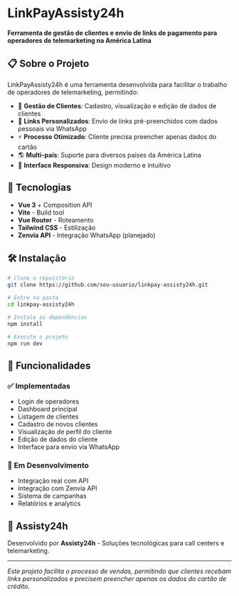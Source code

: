 # LinkPayAssisty24h

**Ferramenta de gestão de clientes e envio de links de pagamento para operadores de telemarketing na América Latina**

## 📋 Sobre o Projeto

LinkPayAssisty24h é uma ferramenta desenvolvida para facilitar o trabalho de operadores de telemarketing, permitindo:

- 👥 **Gestão de Clientes**: Cadastro, visualização e edição de dados de clientes
- 🔗 **Links Personalizados**: Envio de links pré-preenchidos com dados pessoais via WhatsApp
- ⚡ **Processo Otimizado**: Cliente precisa preencher apenas dados do cartão
- 🌎 **Multi-país**: Suporte para diversos países da América Latina
- 📱 **Interface Responsiva**: Design moderno e intuitivo

## 🚀 Tecnologias

- **Vue 3** + Composition API
- **Vite** - Build tool
- **Vue Router** - Roteamento
- **Tailwind CSS** - Estilização
- **Zenvia API** - Integração WhatsApp (planejado)

## 🛠️ Instalação

```bash
# Clone o repositório
git clone https://github.com/seu-usuario/linkpay-assisty24h.git

# Entre na pasta
cd linkpay-assisty24h

# Instale as dependências
npm install

# Execute o projeto
npm run dev
```

## 📱 Funcionalidades

### ✅ Implementadas
- Login de operadores
- Dashboard principal
- Listagem de clientes
- Cadastro de novos clientes
- Visualização de perfil do cliente
- Edição de dados do cliente
- Interface para envio via WhatsApp

### 🔄 Em Desenvolvimento
- Integração real com API
- Integração com Zenvia API
- Sistema de campanhas
- Relatórios e analytics

## 🏢 Assisty24h

Desenvolvido por **Assisty24h** - Soluções tecnológicas para call centers e telemarketing.

---

*Este projeto facilita o processo de vendas, permitindo que clientes recebam links personalizados e precisem preencher apenas os dados do cartão de crédito.*
